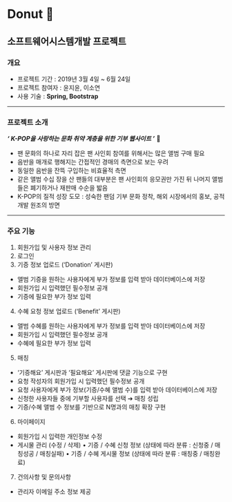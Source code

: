 # Donut :doughnut:
## 소프트웨어시스템개발 프로젝트
### 개요
- 프로젝트 기간 : 2019년 3월 4일 ~ 6월 24일
- 프로젝트 참여자 : 윤지윤, 이소연
- 사용 기술 : **Spring, Bootstrap**
---
### 프로젝트 소개
_**‘ K-POP을 사랑하는 문화 취약 계층을 위한 기부 웹사이트 ’**_ :musical_note:
- 팬 문화의 하나로 자리 잡은 팬 사인회 참여를 위해서는 많은 앨범 구매 필요
- 음반을 매개로 행해지는 간접적인 경매의 측면으로 보는 우려
- 동일한 음반을 잔뜩 구입하는 비효율적 측면
- 같은 앨범 수십 장을 산 팬들의 대부분은 팬 사인회의 응모권만 가진 뒤 나머지 앨범들은 폐기하거나 재판매 수순을 밟음
- K-POP의 질적 성장 도모 : 성숙한 팬덤 기부 문화 정착, 해외 시장에서의 홍보, 공적 개발 원조의 방면
---
### 주요 기능
1. 회원가입 및 사용자 정보 관리
2. 로그인
3. 기증 정보 업로드 (‘Donation’ 게시판)
- 앨범 기증을 원하는 사용자에게 부가 정보를 입력 받아 데이터베이스에 저장
- 회원가입 시 입력했던 필수정보 공개
- 기증에 필요한 부가 정보 입력
4. 수혜 요청 정보 업로드 (‘Benefit’ 게시판)
- 앨범 수혜를 원하는 사용자에게 부가 정보를 입력 받아 데이터베이스에 저장
- 회원가입 시 입력했던 필수정보 공개
- 수혜에 필요한 부가 정보 입력
5. 매칭
- ‘기증해요’ 게시판과 ‘필요해요’ 게시판에 댓글 기능으로 구현
- 요청 작성자의 회원가입 시 입력했던 필수정보 공개
- 요청 사용자에게 부가 정보(기증/수혜 앨범 수)를 입력 받아 데이터베이스에 저장
- 신청한 사용자들 중에 기부할 사용자를 선택 ➔ 매칭 성립
- 기증/수혜 앨범 수 정보를 기반으로 N명과의 매칭 확장 구현
6. 마이페이지
- 회원가입 시 입력한 개인정보 수정
- 게시물 관리 (수정 / 삭제)
	• 기증 / 수혜 신청 정보 (상태에 따라 분류 : 신청중 / 매칭성공 / 매칭실패)
	• 기증 / 수혜 게시물 정보 (상태에 따라 분류 : 매칭중 / 매칭완료)
7. 건의사항 및 문의사항
- 관리자 이메일 주소 정보 제공
